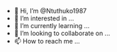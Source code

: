 - 👋 Hi, I’m @Ntuthuko1987      
- 👀 I’m interested in ...
- 🌱 I’m currently learning ...
- 💞️ I’m looking to collaborate on ...
- 📫 How to reach me ...

<!---
Ntuthuko8687/Ntuthuko8687 is a ✨ special ✨ repository because its `README.md` (this file) appears on your GitHub profile.
You can click the Preview link to take a look at your changes.
--->
